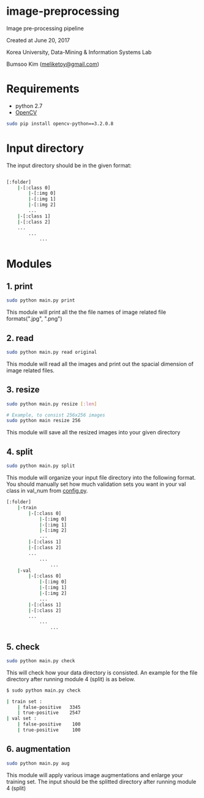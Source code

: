 image-preprocessing
====================================================================
Image pre-processing pipeline

Created at June 20, 2017

Korea University, Data-Mining & Information Systems Lab

Bumsoo Kim (meliketoy@gmail.com)

# Requirements
- python 2.7
- [OpenCV](http://opencv-python-tutroals.readthedocs.io/en/latest/py_tutorials/py_gui/py_image_display/py_image_display.html)
```bash
sudo pip install opencv-python==3.2.0.8
```

# Input directory
The input directory should be in the given format:
```bash

[:folder]
    |-[:class 0]
        |-[:img 0]
        |-[:img 1]
        |-[:img 2]
        ...
    |-[:class 1]
    |-[:class 2]
    ...
        ...
            ...

```

# Modules

## 1. print
```bash
sudo python main.py print
```
This module will print all the the file names of image related file formats(".jpg", ".png")

## 2. read
```bash
sudo python main.py read original
```
This module will read all the images and print out the spacial dimension of image related files.

## 3. resize
```bash
sudo python main.py resize [:len]

# Example, to consist 256x256 images
sudo python main resize 256
```
This module will save all the resized images into your given directory

## 4. split
```bash
sudo python main.py split
```
This module will organize your input file directory into the following format.
You should manually set how much validation sets you want in your val class in val_num from [config.py](./config.py).

```bash
[:folder]
    |-train
        |-[:class 0]
            |-[:img 0]
            |-[:img 1]
            |-[:img 2]
            ...
        |-[:class 1]
        |-[:class 2]
        ...
            ...
                ...
    |-val
        |-[:class 0]
            |-[:img 0]
            |-[:img 1]
            |-[:img 2]
            ...
        |-[:class 1]
        |-[:class 2]
        ...
            ...
                ...

```

## 5. check
```bash
sudo python main.py check
```
This will check how your data directory is consisted.
An example for the file directory after running module 4 (split) is as below.
```bash
$ sudo python main.py check

| train set : 
    | false-positive   3345
    | true-positive    2547
| val set : 
    | false-positive    100
    | true-positive     100
```

## 6. augmentation
```bash
sudo python main.py aug
```
This module will apply various image augmentations and enlarge your training set.
The input should be the splitted directory after running module 4 (split)
